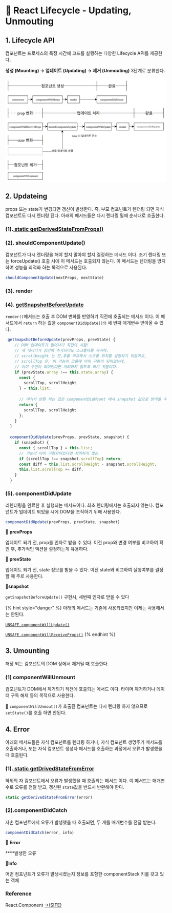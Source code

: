 # 📄 React Lifecycle - Updating, Unmouting

## 1. Lifecycle API 

컴포넌트는 프로세스의 특정 시간에 코드를 실행하는 다양한 Lifecycle API를 제공한다.

**생성 \(Mounting\) →  업데이트 \(Updating\)  → 제거 \(Unmouting\)**  3단계로 분류한다.

![](../.gitbook/assets/screenshot-from-2016-12-10-00-21-26-1%20%281%29.png)

## 2. Updateing 

props 또는 state가 변경되면 갱신이 발생한다. 즉, 부모 컴포넌트가 렌더링 되면 자식 컴포넌트도 다시 렌더링 된다. 아래의 메서드들은 다시 렌더링 될때 순서대로 호출한다.

### \(1\).[ static getDerivedStateFromProps\(\)](https://ko.reactjs.org/docs/react-component.html#static-getderivedstatefromprops)

### \(2\). shouldComponentUpdate\(\)

 컴포넌트가 다시 렌더링을 해야 할지 말아야 할지 결정하는 메서드 이다.  초기 렌더링 또는 forceUpdate\(\) 호출 시에 이 메서드는 호출되지 않는다. 이 메서드는 렌더링을 방지하여 성능을 최적화 하는 목적으로 사용된다.

```jsx
shouldComponentUpdate(nextProps, nextState)
```

### \(3\). render

### \(4\). [getSnapshotBeforeUpdate](https://reactjs.org/docs/react-component.html#getsnapshotbeforeupdate)

`render()`메서드는 호출 후 DOM 변화를 반영하기 직전에 호출되는 메서드 이다. 이 메서드에서 `return` 하는 값을 `componentDidUpdate()의` 세 번째 매개변수 받아올 수 있다.

```javascript
 getSnapshotBeforeUpdate(prevProps, prevState) {
    // DOM 업데이트가 일어나기 직전의 시점!
    // 새 데이터가 상단에 추가되어도 스크롤바를 유지하.
    // scrollHeight 는 전,후를 비교해서 스크롤 위치를 설정하기 위함이고,
    // scrollTop 은, 이 기능이 크롬에 이미 구현이 되어있는데, 
    // 이미 구현이 되어있다면 처리하지 않도록 하기 위함이다..
    if (prevState.array !== this.state.array) {
      const {
        scrollTop, scrollHeight
      } = this.list;

      // 여기서 반환 하는 값은 componentDidMount 에서 snapshot 값으로 받아올 수 있다.
      return {
        scrollTop, scrollHeight
      };
    }
  }

  componentDidUpdate(prevProps, prevState, snapshot) {
    if (snapshot) {
      const { scrollTop } = this.list;
      // 기능이 이미 구현되어있다면 처리하지 않는.
      if (scrollTop !== snapshot.scrollTop) return; 
      const diff = this.list.scrollHeight - snapshot.scrollHeight;
      this.list.scrollTop += diff;
    }
  }
```

### \(5\). componentDidUpdate

 리렌더링을 완료한 후 실행되는 메서드이다. 최초 렌더링에서는 호출되지 않는다. 컴포넌트가 업데이트 되었을 시에 DOM을 조작하기 위해 사용한다.

```javascript
componentDidUpdate(prevProps, prevState, snapshot)
```

📝 **prevProps**

업데이트 되기 전, prop를 인자로 받을 수 있다. 이전 prop와 변경 여부를 비교하여 확인 후, 추가적인 액션을 설정하는게 유용하다.

📝 **prevState**

업데이트 되기 전, state 정보를 받을 수 있다. 이전 state와 비교하여 실행여부를 결정할 때 주로 사용한다.

📝**snapshot**

`getSnapshotBeforeUpdate()` 구현시, 세번째 인자로 받을 수 있다

{% hint style="danger" %}
아래의 메서드는 기존에 사용되었지만 이제는 사용해서는 안된다.

[`UNSAFE_componentWillUpdate()`](https://ko.reactjs.org/docs/react-component.html#unsafe_componentwillupdate)

[`UNSAFE_componentWillReceiveProps()`](https://ko.reactjs.org/docs/react-component.html#unsafe_componentwillreceiveprops)
{% endhint %}

## 3. Umounting

해당 되는 컴포넌트의 DOM 상에서 제거될 때 호출한다.

### \(1\) componentWillUnmount

컴포넌트가 DOM에서 제거되기 직전에 호출되는 메서드 이다. 타이머 제거하거나 데이터 구독 해제 등의 목적으로 사용한다.

🤚 `componentWillUnmout()`가 호출된 컴포넌트는 다시 렌더링 하지 않으므로 `setState()`를 호출 하면 안된다.

## 4. Error 

아래의 메서드들은 자식 컴포넌트를 렌더링 하거나, 자식 컴포넌트 생명주기 메서드를 호출하거나, 또는 자식 컴포넌트 생성자 메서드를 호출하는 과정에서 오류가 발생했을 때 호출된다.

### \(1\).[ static getDrivedStateFromError](https://ko.reactjs.org/docs/react-component.html#static-getderivedstatefromerror)

하위의 자 컴포넌트에서 오류가 발생했을 때 호출되는 메서드 이다. 이 메서드는 매개변수로 오류를 전달 받고, 갱신된 `state`값을 반드시 반환해야 한다.

```javascript
static getDerivedStateFromError(error)
```

### \(2\).componentDidCatch

자손 컴포넌트에서 오류가 발생했을 때 호출되면, 두 개를 매개변수를 전달 받는다.

```jsx
componentDidCatch(error, info)
```

📝 **Error**

 ****발생한 오류

📝**Info**

어떤 컴포넌트가 오류가 발생시켰는지 정보를 포함한 componentStack 키를 갖고 있는 객체

### Reference <a id="reference"></a>

React.Component [→\(SITE\)](https://ko.reactjs.org/docs/react-component.html)

